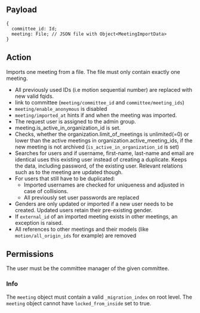 ## Payload
```
{
  committee_id: Id;
  meeting: File; // JSON file with Object<MeetingImportData>
}
```

## Action

Imports one meeting from a file. The file must only contain exactly one meeting.
- All previously used IDs (i.e motion sequential number) are replaced with new valid fqids.
- link to committee (`meeting/committee_id` and `committee/meeting_ids`)
- `meeting/enable_anonymous` is disabled
- `meeting/imported_at` hints if and when the meeting was imported.
- The request user is assigned to the admin group.
- meeting.is_active_in_organization_id is set.
- Checks, whether the organization.limit_of_meetings is unlimited(=0) or lower than the active meetings in organization.active_meeting_ids, if the new meeting is not archived (`is_active_in_organization_id` is set)
- Searches for users and if username, first-name, last-name and email are identical uses this existing user instead of creating a duplicate. Keeps the data, including password, of the existing user. Relevant relations such as to the meeting are updated though.
- For users that still have to be duplicated:
  - Imported usernames are checked for uniqueness and adjusted in case of collisions.
  - All previously set user passwords are replaced
- Genders are only updated or imported if a new user needs to be created. Updated users retain their pre-existing gender.
- If `external_id` of an imported meeting exists in other meetings, an exception is raised.
- All references to other meetings and their models (like `motion/all_origin_ids` for example) are removed


## Permissions
The user must be the committee manager of the given committee.

### Info

The `meeting` object must contain a valid `_migration_index` on root level.
The `meeting` object cannot have `locked_from_inside` set to true.
